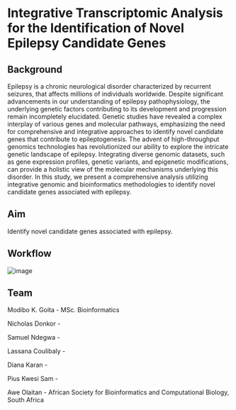 # Integrative Transcriptomic Analysis for the Identification of Novel Epilepsy Candidate Genes

## Background
Epilepsy is a chronic neurological disorder characterized by recurrent seizures, that affects millions of individuals worldwide. Despite significant advancements in our understanding of epilepsy pathophysiology, the underlying genetic factors contributing to its development and progression remain incompletely elucidated. Genetic studies have revealed a complex interplay of various genes and molecular pathways, emphasizing the need for comprehensive and integrative approaches to identify novel candidate genes that contribute to epileptogenesis.
The advent of high-throughput genomics technologies has revolutionized our ability to explore the intricate genetic landscape of epilepsy. Integrating diverse genomic datasets, such as gene expression profiles, genetic variants, and epigenetic modifications, can provide a holistic view of the molecular mechanisms underlying this disorder. In this study, we present a comprehensive analysis utilizing integrative genomic and bioinformatics methodologies to identify novel candidate genes associated with epilepsy.

## Aim
Identify novel candidate genes associated with epilepsy.

## Workflow
![image](https://github.com/omicscodeathon/epilepsygen/blob/main/figures/Methods.jepg?raw=true)

## Team
Modibo K. Goita - MSc. Bioinformatics

Nicholas Donkor - 

Samuel Ndegwa - 

Lassana Coulibaly - 

Diana Karan - 

Pius Kwesi Sam - 

Awe Olaitan - African Society for Bioinformatics and Computational Biology, South Africa
